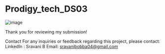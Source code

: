 # Prodigy_tech_DS03
![image](https://github.com/Sravani2540/Prodigy_tech_DS03/assets/172382612/7e2d6ed3-1eb6-423d-963d-48c0d6c1d5c1)

Thank you for reviewing my submission!

Contact For any inquiries or feedback regarding this project, please contact:
LinkedIn : Sravani B 
Email: sravanibobba04@gmail.com
